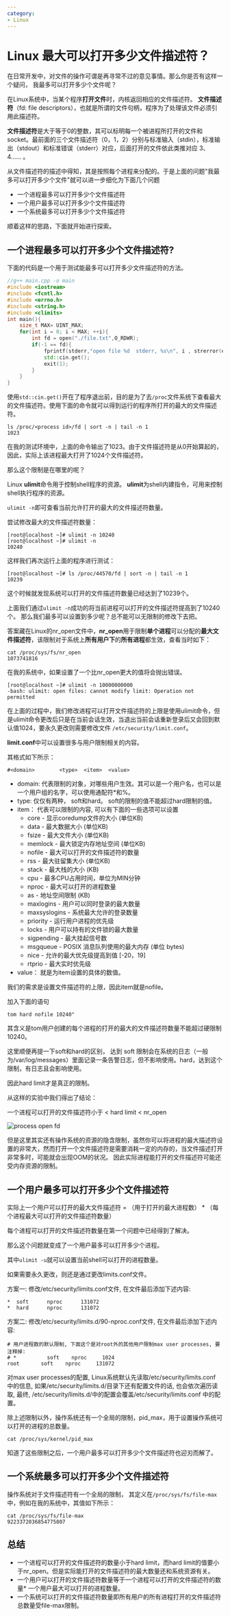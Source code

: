 ```yaml
---
category: 
- Linux
---
```


# Linux 最大可以打开多少文件描述符？

在日常开发中，对文件的操作可谓是再寻常不过的意见事情。那么你是否有这样一个疑问， 我最多可以打开多少个文件呢？

在Linux系统中，当某个程序**打开文件**时，内核返回相应的文件描述符。 **文件描述符**（fd: file descriptors），也就是所谓的文件句柄，程序为了处理该文件必须引用此描述符。

**文件描述符**是大于等于0的整数，其可以标明每一个被进程所打开的文件和 socket。最前面的三个文件描述符（0，1，2）分别与标准输入（stdin），标准输出（stdout）和标准错误（stderr）对应，后面打开的文件依此类推对应 3、4…… 。

从文件描述符的描述中得知，其是按照每个进程来分配的。于是上面的问题"我最多可以打开多少个文件"就可以进一步细化为下面几个问题
- 一个进程最多可以打开多少个文件描述符
- 一个用户最多可以打开多少个文件描述符
- 一个系统最多可以打开多少个文件描述符

顺着这样的思路，下面就开始进行探索。

## 一个进程最多可以打开多少个文件描述符?

下面的代码是一个用于测试能最多可以打开多少文件描述符的方法。

```cpp
//g++ main.cpp -o main
#include <iostream>
#include <fcntl.h>
#include <errno.h>
#include <string.h>
#include <climits>
int main(){
    size_t MAX= UINT_MAX;
    for(int i = 0; i < MAX; ++i){
        int fd = open("./file.txt",O_RDWR);
        if(-1 == fd){
            fprintf(stderr,"open file %d  stderr, %s\n", i , strerror(errno));
            std::cin.get();
            exit(1);
        }
    }
}
```

使用```std::cin.get()```开在了程序退出前，目的是为了去```/proc```文件系统下查看最大的文件描述符。使用下面的命令就可以得到运行的程序所打开的最大的文件描述符。

```shell
ls /proc/<process id>/fd | sort -n | tail -n 1
1023
```

在我的测试环境中，上面的命令输出了1023。由于文件描述符是从0开始算起的，因此，实际上该进程最大打开了1024个文件描述符。

那么这个限制是在哪里的呢？

Linux **ulimit**命令用于控制shell程序的资源。 **ulimit**为shell内建指令，可用来控制shell执行程序的资源。

```ulimit -n```即可查看当前允许打开的最大的文件描述符数量。

尝试修改最大的文件描述符数量：

```shell
[root@localhost ~]# ulimit -n 10240
[root@localhost ~]# ulimit -n
10240
```

这样我们再次运行上面的程序进行测试：

```shell
[root@localhost ~]# ls /proc/44570/fd | sort -n | tail -n 1
10239
```

这个时候就发现系统可以打开的文件描述符数量已经达到了10239个。


上面我们通过```ulimit -n```成功的将当前进程可以打开的文件描述符提高到了10240个。 那么我们最多可以设置到多少呢？总不能可以无限制的修改下去把。

答案藏在Linux的nr_open文件中，**nr_open**用于限制**单个进程**可以分配的**最大文件描述符**，该限制对于系统上**所有用户下**的**所有进程**都生效，查看当时如下：

```shell
cat /proc/sys/fs/nr_open
1073741816
```

在我的系统中，如果设置了一个比nr_open更大的值将会抛出错误。

```shell
[root@localhost ~]# ulimit -n 10000000000
-bash: ulimit: open files: cannot modify limit: Operation not permitted
```

在上面的过程中，我们修改进程可以打开文件描述符的上限是使用ulimit命令，但是ulimit命令更改后只是在当前会话生效，当退出当前会话重新登录后又会回到默认值1024，要永久更改则需要修改文件 ```/etc/security/limit.conf```。

**limit.conf**中可以设置很多与用户限制相关的内容。

其格式如下所示：

```shell
#<domain>        <type>  <item>  <value>
```

- domain: 代表限制的对象，对哪些用户生效。其可以是一个用户名，也可以是一个用户组的名字，可以使用通配符*和%。
- type: 仅仅有两种， soft和hard。 soft的限制的值不能超过hard限制的值。
- item： 代表可以限制的内容, 可以有下面的一些选项可以设置
  - core - 显示coredump文件的大小 (单位KB)
  - data - 最大数据大小 (单位KB)
  - fsize - 最大文件大小 (单位KB)
  - memlock - 最大锁定内存地址空间 (单位KB)
  - nofile - 最大可以打开的文件描述符的数量
  - rss - 最大驻留集大小 (单位KB)
  - stack - 最大栈的大小 (KB)
  - cpu - 最多CPU占用时间，单位为MIN分钟
  - nproc - 最大可以打开的进程数量
  - as - 地址空间限制 (KB)   
  - maxlogins - 用户可以同时登录的最大数量
  - maxsyslogins - 系统最大允许的登录数量
  - priority - 运行用户进程的优先级
  - locks - 用户可以持有的文件锁的最大数量
  - sigpending - 最大挂起信号数
  - msgqueue - POSIX 消息队列使用的最大内存 (单位 bytes)
  - nice -  允许的最大优先级提高到值 [-20，19]
  - rtprio - 最大实时优先级
- value： 就是为item设置的具体的数值。

我们的需求是设置文件描述符的上限，因此item就是nofile。

加入下面的语句

```shell
tom hard nofile 10240"
```

其含义是tom用户创建的每个进程的打开的最大的文件描述符数量不能超过硬限制10240。

这里顺便再提一下soft和hard的区别， 达到 soft 限制会在系统的日志（一般为/var/log/messages）里面记录一条告警日志，但不影响使用。hard，达到这个限制，有日志且会影响使用。

因此hard limit才是真正的限制。

从这样的实验中我们得出了结论：

一个进程可以打开的文件描述符小于 < hard limit < nr_open 

![process open fd](https://raw.githubusercontent.com/zgjsxx/static-img-repo/main/blog/Linux/application-dev/linux-max-file-fd/process-max-fd.png)

但是这里其实还有操作系统的资源的隐含限制，虽然你可以将进程的最大描述符设置的非常大，然而打开一个文件描述符是需要消耗一定的内存的，当文件描述打开非常多时，可能就会出现OOM的状况。 因此实际进程能打开的文件描述符可能还受内存资源的限制。

## 一个用户最多可以打开多少个文件描述符

实际上一个用户可以打开的最大文件描述符 = （用于打开的最大进程数） * （每个进程最大可以打开的文件描述符数量）

每个进程可以打开的文件描述符数量在第一个问题中已经得到了解决。

那么这个问题就变成了一个用户最多可以打开多少个进程。

其中```ulimit -u```就可以设置当前shell可以打开的进程数量。

如果需要永久更改，则还是通过更改limits.conf文件。

方案一: 修改/etc/security/limits.conf文件, 在文件最后添加下述内容:

```shell
*  soft      nproc      131072
*  hard      nproc      131072
```

方案二: 修改/etc/security/limits.d/90-nproc.conf文件, 在文件最后添加下述内容:

```shell
# 用户进程数的默认限制, 下面这个是对root外的其他用户限制max user processes, 要注释掉: 
# *          soft    nproc     1024
root       soft    nproc     131072
```

对max user processes的配置, Linux系统默认先读取/etc/security/limits.conf 中的信息, 如果/etc/security/limits.d/目录下还有配置文件的话, 也会依次遍历读取, 最终, /etc/security/limits.d/中的配置会覆盖/etc/security/limits.conf 中的配置。


除上述限制以外，操作系统还有一个全局的限制，pid_max，用于设置操作系统可以打开的进程的总数量。

```shell
cat /proc/sys/kernel/pid_max
```

知道了这些限制之后，一个用户最多可以打开多少个文件描述符也迎刃而解了。

## 一个系统最多可以打开多少个文件描述符

操作系统对于文件描述符有一个全局的限制， 其定义在```/proc/sys/fs/file-max```中，例如在我的系统中，其值如下所示：

```shell
cat /proc/sys/fs/file-max
9223372036854775807
```


## 总结
- 一个进程可以打开的文件描述符的数量小于hard limit，而hard limit的值要小于nr_open。但是实际能打开的文件描述符的最大数量还和系统资源有关。
- 一个用户可以打开的文件描述符数量等于一个进程可以打开的文件描述符的数量* 一个用户最大可以打开的进程数量。
- 一个系统可以打开的文件描述符数量即所有用户的所有进程打开的文件描述符总数量受file-max限制。